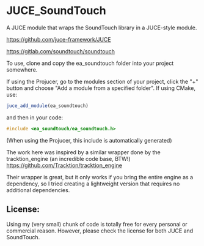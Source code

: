 # JUCE_SoundTouch

A JUCE module that wraps the SoundTouch library in a JUCE-style module.

https://github.com/juce-framework/JUCE

https://gitlab.com/soundtouch/soundtouch

To use, clone and copy the ea_soundtouch folder into your project somewhere.

If using the Projucer, go to the modules section of your project, click the "+" button and choose "Add a module
from a specified folder".
If using CMake, use:
```cmake
juce_add_module(ea_soundtouch)
```
and then in your code:
```cpp
#include <ea_soundtouch/ea_soundtouch.h>
```

(When using the Projucer, this include is automatically generated)

The work here was inspired by a similar wrapper done by the tracktion_engine (an incredible code base, BTW!)
https://github.com/Tracktion/tracktion_engine

Their wrapper is great, but it only works if you bring the entire engine as a dependency, so I tried creating a lightweight
version that requires no additional dependencies.

License:
--------

Using my (very small) chunk of code is totally free for every personal or commercial reason.
However, please check the license for both JUCE and SoundTouch.
